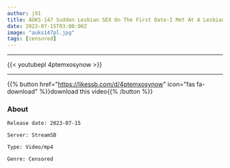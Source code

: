 ```yaml
---
author: j91
title: AUKS-147 Sudden Lesbian SEX On The First Date-I Met At A Lesbian Site And Immediately Had Sex! ! ~ Nozomi Arimura Sakura Tsuji
date: 2023-07-15T03:00:00Z
image: "auks147pl.jpg"
tags: [censored]
---
```

___

{{< youtubepl 4ptemxosynow >}}
___

{{% button href="https://likessb.com/d/4ptemxosynow" icon="fas fa-download" %}}download this video{{% /button %}}
### About

`Release date: 2023-07-15`

`Server: StreamSB`

`Type: Video/mp4`

`Genre:	Censored`